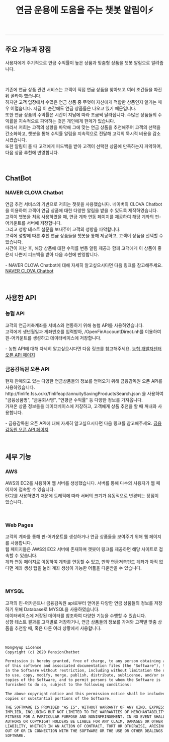 <h1 align="center">
연금 운용에 도움을 주는 챗봇 알림이⚡
</h1>
<p align="center">

</p>
<br>
<div align="center">
    
</div>

<hr>

<h2> 주요 기능과 장점 </h2>
<p>사용자에게 주기적으로 연금 수익률이 높은 상품과 맞춤형 상품을 챗봇 알림으로 알려줍니다.</p><br/>
<p align = "center"></p>
<p>기존에 연금 상품 관련 서비스는 고객이 직접 연금 상품을 찾아보고 여러 조건들을 따진 뒤 골라야 했습니다.<br/>
    하지만 고객 입장에서 수많은 연금 상품 중 무엇이 자신에게 적합한 상품인지 알기는 매우 어렵습니다. 지금 이 순간에도 연금 상품들은 나오고 있기 때문입니다.<br/>
    또한 연금 상품의 수익률은 시간이 지남에 따라 조금씩 달라집니다. 수많은 상품들의 수익률을 지속적으로 파악하는 것은 개인에게 한계가 있습니다.<br/>
    따라서 저희는 고객의 성향을 파악해 그에 맞는 연금 상품을 추천해주어 고객의 선택을 간소화하고, 챗봇을 통해 수익률 알림을 지속적으로 전달해 고객의 묵시적 비용을 감소시켰습니다.<br/>
    또한 알림이 올 때 고객에게 피드백을 받아 고객이 선택한 상품에 만족하는지 파악하여, 다음 상품 추천에 반영합니다.<br/>
</p><br/>


<h2> ChatBot </h2>
<h3> NAVER CLOVA Chatbot </h3>
<p>연금 추천 서비스의 기반으로 저희는 챗봇을 사용했습니다. 네이버의 CLOVA Chatbot을 이용하여 고객이 연금 상품에 대한 다양한 알림을 받을 수 있도록 제작하였습니다.<br/>
    고객이 챗봇을 처음 사용하였을 때, 연금 계좌 연동 페이지를 제공하여 해당 계좌의 핀-어카운트를 서버에 저장합니다.<br/>
    그리고 성향 테스트 설문을 보내주어 고객의 성향을 파악합니다.<br/>
    고객에 성향에 따른 추천 연금 상품들을 챗봇을 통해 제공하고, 고객이 상품을 선택할 수 있습니다.<br/>
    시간이 지난 후, 해당 상품에 대한 수익률 변동 알림 제공과 함께 고객에게 이 상품이 좋은지 나쁜지 피드백을 받아 다음 추천에 반영합니다.
</p>
<p> - NAVER CLOVA Chatbot에 대해 자세히 알고싶으시다면 다음 링크를 참고해주세요. <a href = "https://www.ncloud.com/product/aiService/chatbot"> NAVER CLOVA Chatbot</a></p><br/>


<h2> 사용한 API </h2>
<h3> 농협 API </h3>
<p>고객의 연금저축계좌를 서비스와 연동하기 위해 농협 API를 사용하였습니다.<br/>
    고객에게 생년월일과 계좌번호를 입력받아, /OpenFinAccountDirect.nh를 이용하여 핀-어카운트를 생성하고 데이터베이스에 저장합니다.
</p>
<p> - 농협 API에 대해 자세히 알고싶으시다면 다음 링크를 참고해주세요. <a href = "https://developers.nonghyup.com/service/SE_1010"> 농협 개발자센터 오픈 API 페이지</a></p>

<h3> 금융감독원 오픈 API </h3>
<p>현재 판매되고 있는 다양한 연금상품들의 정보를 얻어오기 위해 금융감독원 오픈 API를 사용하였습니다.<br/>
    http://finlife.fss.or.kr/finlifeapi/annuitySavingProductsSearch.json 을 사용하여 "금융상품명", "금융회사명", "연평균 수익률" 등 다양한 정보를 가져옵니다.<br/>
    가져온 상품 정보들을 데이터베이스에 저장하고, 고객에게 상품 추천을 할 때 꺼내와 사용합니다.
</p>
<p> - 금융감독원 오픈 API에 대해 자세히 알고싶으시다면 다음 링크를 참고해주세요. <a href = "http://finlife.fss.or.kr/PageLink.do?link=openapi/detail04&menuId=2000128"> 금융감독원 오픈 API 페이지</a></p><br/>


<h2> 세부 기능 </h2>
<h3> AWS </h3>
<p>AWS의 EC2를 사용하여 웹 서버를 생성했습니다. 서버를 통해 다수의 사용자가 웹 페이지에 접속할 수 있습니다.<br/>
    EC2를 사용하였기 때문에 트레픽에 따라 서버의 크기가 유동적으로 변경되는 장점이 있습니다.
</p><br/>
    
<h3> Web Pages </h3>
<p>고객의 계좌를 통해 핀-어카운트를 생성하거나 연금 상품들을 보여주기 위해 웹 페이지를 사용합니다.<br/>
    웹 페이지들은 AWS의 EC2 서버에 존재하며 챗봇이 링크를 제공하면 해당 사이트로 접속할 수 있습니다.<br/>
    계좌 연동 페이지로 이동하여 계좌를 연동할 수 있고, 만약 연금저축펀드 계좌가 아직 없다면 계좌 생성 탭을 눌러 계좌 생성이 가능한 어플을 다운받을 수 있습니다.
</p><br/>

<h3> MYSQL </h3>
<p>고객의 핀-어카운트나 금융감독원 api로부터 얻어온 다양한 연금 상품들의 정보를 저장하기 위해 Database로 MYSQL을 사용하였습니다.<br/>
    데이터베이스에 저장된 데이터를 참조하여 다양한 기능을 수행할 수 있습니다.<br/>
    성향 테스트 결과를 고객별로 저장하거나, 연금 상품들의 정보를 가져와 고객별 맞춤 상품을 추천할 때, 혹은 다른 여러 상황에서 사용합니다.
</p><br/>


```xml
NongHyup License
Copyright (c) 2020 PensionChatbot

Permission is hereby granted, free of charge, to any person obtaining a copy
of this software and associated documentation files (the "Software"), to deal
in the Software without restriction, including without limitation the rights
to use, copy, modify, merge, publish, distribute, sublicense, and/or sell
copies of the Software, and to permit persons to whom the Software is
furnished to do so, subject to the following conditions:

The above copyright notice and this permission notice shall be included in all
copies or substantial portions of the Software.

THE SOFTWARE IS PROVIDED "AS IS", WITHOUT WARRANTY OF ANY KIND, EXPRESS OR
IMPLIED, INCLUDING BUT NOT LIMITED TO THE WARRANTIES OF MERCHANTABILITY,
FITNESS FOR A PARTICULAR PURPOSE AND NONINFRINGEMENT. IN NO EVENT SHALL THE
AUTHORS OR COPYRIGHT HOLDERS BE LIABLE FOR ANY CLAIM, DAMAGES OR OTHER
LIABILITY, WHETHER IN AN ACTION OF CONTRACT, TORT OR OTHERWISE, ARISING FROM,
OUT OF OR IN CONNECTION WITH THE SOFTWARE OR THE USE OR OTHER DEALINGS IN THE
SOFTWARE.
```
